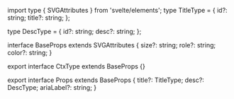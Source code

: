 import type { SVGAttributes } from 'svelte/elements';
type TitleType = {
  id?: string;
  title?: string;
};

type DescType = {
  id?: string;
  desc?: string;
};

interface BaseProps extends SVGAttributes<SVGElement> {
  size?: string;
  role?: string;
  color?: string;
}

export interface CtxType extends BaseProps {}

export interface Props extends BaseProps {
  title?: TitleType;
  desc?: DescType;
  ariaLabel?: string;
}
